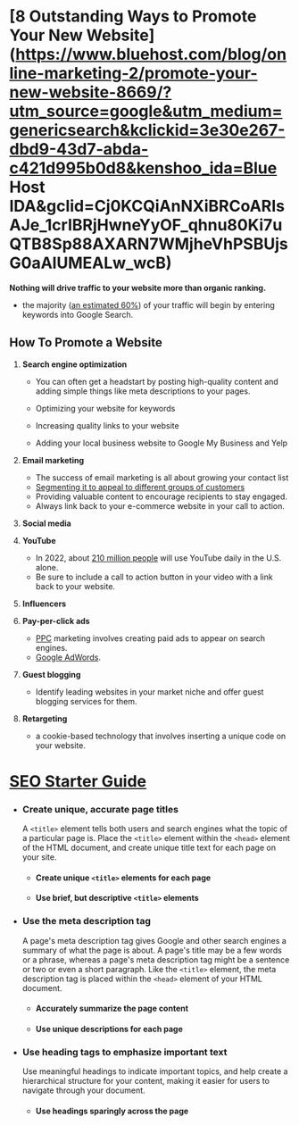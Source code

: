 # [8 Outstanding Ways to Promote Your New Website](https://www.bluehost.com/blog/online-marketing-2/promote-your-new-website-8669/?utm_source=google&utm_medium=genericsearch&kclickid=3e30e267-dbd9-43d7-abda-c421d995b0d8&kenshoo_ida=Blue Host IDA&gclid=Cj0KCQiAnNXiBRCoARIsAJe_1crIBRjHwneYyOF_qhnu80Ki7uQTB8Sp88AXARN7WMjheVhPSBUjsG0aAlUMEALw_wcB)

**Nothing will drive traffic to your website more than organic ranking.**

- the majority ([an estimated 60%](https://videos.brightedge.com/research-report/BrightEdge_ChannelReport2019_FINAL.pdf)) of your traffic will begin by entering keywords into Google Search.

## How To Promote a Website

1. **Search engine optimization**

   - You can often get a headstart by posting high-quality content and adding simple things like meta descriptions to your pages.

   - Optimizing your website for keywords
   - Increasing quality links to your website
   - Adding your local business website to Google My Business and Yelp

2. **Email marketing**

   - The success of email marketing is all about growing your contact list
   - [Segmenting it to appeal to different groups of customers](https://blogs.constantcontact.com/4-ways-to-segment-your-list/)
   - Providing valuable content to encourage recipients to stay engaged.
   - Always link back to your e-commerce website in your call to action.

3. **Social media**

4. **YouTube**

   - In 2022, about [210 million people](https://www.statista.com/statistics/469152/number-youtube-viewers-united-states/) will use YouTube daily in the U.S. alone.
   - Be sure to include a call to action button in your video with a link back to your website.

5. **Influencers**

6. **Pay-per-click ads**

   - [PPC](https://www.bluehost.com/blog/videos/video-what-is-ppc-6889/) marketing involves creating paid ads to appear on search engines.
   - [Google AdWords](https://adwords.google.com/).

7. **Guest blogging**

   - Identify leading websites in your market niche and offer guest blogging services for them.

8. **Retargeting**

   - a cookie-based technology that involves inserting a unique code on your website.

# [SEO Starter Guide](https://developers.google.com/search/docs/beginner/seo-starter-guide)

- ### Create unique, accurate page titles

  A `<title>` element tells both users and search engines what the topic of a particular page is. Place the `<title>` element within the `<head>` element of the HTML document, and create unique title text for each page on your site.

  - #### Create unique `<title>` elements for each page

  - #### Use brief, but descriptive `<title>` elements

- ### Use the meta description tag

  A page's meta description tag gives Google and other search engines a summary of what the page is about. A page's title may be a few words or a phrase, whereas a page's meta description tag might be a sentence or two or even a short paragraph. Like the `<title>` element, the meta description tag is placed within the `<head>` element of your HTML document.

  - #### Accurately summarize the page content

  - #### Use unique descriptions for each page

- ### Use heading tags to emphasize important text

  Use meaningful headings to indicate important topics, and help create a hierarchical structure for your content, making it easier for users to navigate through your document.

  - #### Use headings sparingly across the page
